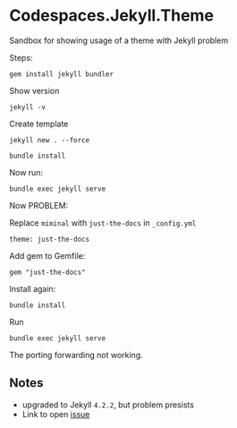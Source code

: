 # Codespaces.Jekyll.Theme
Sandbox for showing usage of a theme with Jekyll problem

Steps:

```
gem install jekyll bundler
```
Show version
```
jekyll -v
```

Create template
```
jekyll new . --force
```
```
bundle install
```

Now run:
```
bundle exec jekyll serve
```

Now PROBLEM:

Replace `miminal` with `just-the-docs` in `_config.yml`
```
theme: just-the-docs
```

Add gem to Gemfile:
```
gem "just-the-docs"
```

Install again:
```
bundle install
```

Run
```
bundle exec jekyll serve
```

The porting forwarding not working. 

## Notes

- upgraded to Jekyll `4.2.2`, but problem presists
- Link to open [issue](https://github.com/just-the-docs/just-the-docs/issues/732)